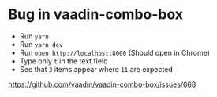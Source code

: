 # Bug in vaadin-combo-box

* Run `yarn`
* Run `yarn dev`
* Run `open http://localhost:8000` (Should open in Chrome)
* Type only `t` in the text field
* See that `3` items appear where `11` are expected

https://github.com/vaadin/vaadin-combo-box/issues/668
